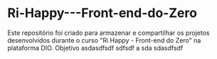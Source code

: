 # Ri-Happy---Front-end-do-Zero
Este repositório foi criado para armazenar e compartilhar os projetos desenvolvidos durante o curso "Ri Happy - Front-end do Zero" na plataforma DIO.  Objetivo
asdasdfsdf
sdfsdf
a
sda
sdasdfsdf